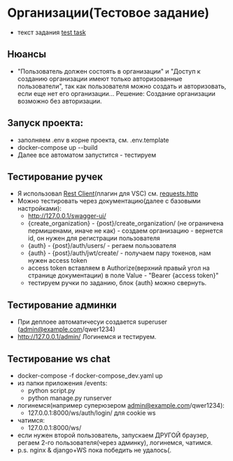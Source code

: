 # Организации(Тестовое задание)
  - текст задания [test task](https://github.com/ZOMini/organization_drf/blob/f759906f3f3332bdd7bef1e5754d0981d79537ee/test_task.txt)

## Нюансы
  - "Пользователь должен состоять в организации" и "Доступ к созданию организации имеют только авторизованные пользователи", так как пользователя можно создать и авторизовать, если еще нет его организации... Решение: Создание организации возможно без авторизации.

## Запуск проекта:
  - заполняем .env в корне проекта, см. .env.template
  - docker-compose up --build
  - Далее все автоматом запустится - тестируем

## Тестирование ручек
  - Я использовал [Rest Client](https://marketplace.visualstudio.com/items?itemName=humao.rest-client)(плагин для VSC) см. [requests.http](https://github.com/ZOMini/organization_drf/blob/ec7b856d7f182b471b333851a876845805b69889/requests.http)
  - Можно тестировать через документацию(далее c базовыми настройками):
    - http://127.0.0.1/swagger-ui/
    - {create_organization} - {post}/create_organization/ (не ограничена пермишенами, иначе не как) - создаем организацию - вернется id, он нужен для регистрации пользователя
    - {auth} - {post}/auth/users/ - регаем пользователя
    - {auth} - {post}/auth/jwt/create/ - получаем пару токенов, нам нужен access token
    - access token вставляем в Authorize(верхний правый угол на странице документации) в поле Value - "Bearer {access token}"
    - тестируем ручки по заданию, блок {auth} можно свернуть.

## Тестирование админки
  - При деплоее автоматичесуи создается superuser (admin@example.com/qwer1234)
  - http://127.0.0.1/admin/ Логинемся и тестируем.

## Тестирование ws chat
  - docker-compose -f docker-compose_dev.yaml up
  - из папки приложения /events:
    - python script.py
    - python manage.py runserver
  - логинемся(например суперюзером admin@example.com/qwer1234):
    - 127.0.0.1:8000/ws/auth/login/   для cookie ws 
  - чатимся:
    - 127.0.0.1:8000/ws/ 
  - если нужен второй пользователь, запускаем ДРУГОЙ браузер, регаем 2-го пользователя(через админку), логинемся, чатимся.
  - p.s. nginx & django+WS пока победить не удалось(.
